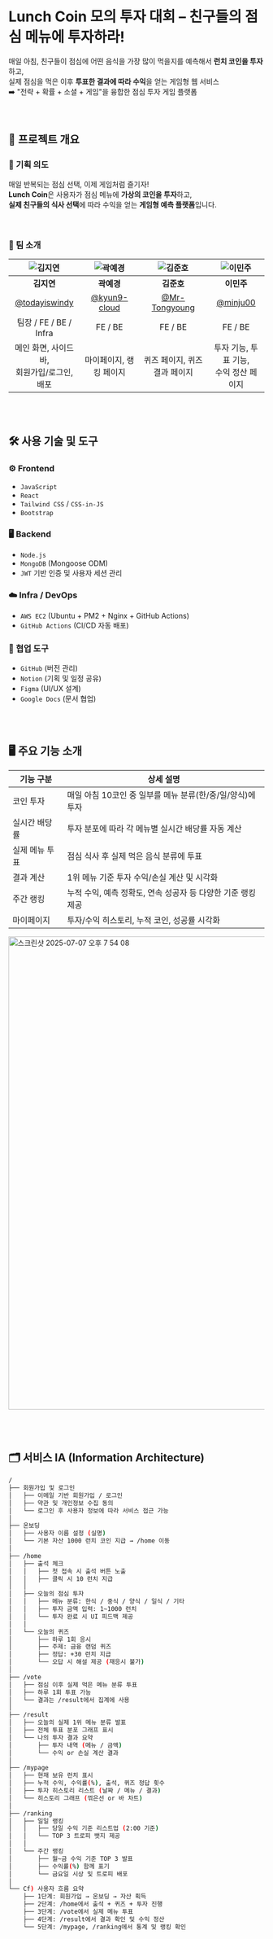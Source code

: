 # Lunch Coin 모의 투자 대회 – 친구들의 점심 메뉴에 투자하라!
매일 아침, 친구들이 점심에 어떤 음식을 가장 많이 먹을지를 예측해서 **런치 코인을 투자**하고,<br>
실제 점심을 먹은 이후 **투표한 결과에 따라 수익**을 얻는 게임형 웹 서비스<br>
➡️ "전략 + 확률 + 소셜 + 게임"을 융합한 점심 투자 게임 플랫폼
<br><br><br>

## 📌 프로젝트 개요

### 🎯 기획 의도
매일 반복되는 점심 선택, 이제 게임처럼 즐기자!  
**Lunch Coin**은 사용자가 점심 메뉴에 **가상의 코인을 투자**하고,  
**실제 친구들의 식사 선택**에 따라 수익을 얻는 **게임형 예측 플랫폼**입니다.
<br><br><br>


### 👥 팀 소개

| ![김지연](http://github.com/todayiswindy.png)               | ![곽예경](https://github.com/kyun9-cloud.png)            | ![김준호](https://github.com/Mr-Tongyoung.png)               | ![이민주](https://github.com/minju00.png)                   |
|:----------------------:|:-------------------:|:------------------------:|:---------------------------:|
| **김지연**               | **곽예경**            | **김준호**               | **이민주**                   |
| [@todayiswindy](http://github.com/todayiswindy)               | [@kyun9-cloud](http://github.com/kyun9-cloud)            | [@Mr-Tongyoung](http://github.com/Mr-Tongyoung)               | [@minju00](http://github.com/minju00)                   |
| 팀장 / FE / BE / Infra    | FE / BE            | FE / BE            | FE / BE                  |
| 메인 화면, 사이드바, <br>회원가입/로그인, 배포 | 마이페이지, 랭킹 페이지 | 퀴즈 페이지, 퀴즈 결과 페이지 | 투자 기능, 투표 기능, <br>수익 정산 페이지       |

<br><br>
## 🛠️ 사용 기술 및 도구

### ⚙️ Frontend
- `JavaScript`
- `React`
- `Tailwind CSS` / `CSS-in-JS`
- `Bootstrap`

### 🖥 Backend
- `Node.js`
- `MongoDB` (Mongoose ODM)
- `JWT` 기반 인증 및 사용자 세션 관리

### ☁️ Infra / DevOps
- `AWS EC2` (Ubuntu + PM2 + Nginx + GitHub Actions)
- `GitHub Actions` (CI/CD 자동 배포)

### 🤝 협업 도구
- `GitHub` (버전 관리)
- `Notion` (기획 및 일정 공유)
- `Figma` (UI/UX 설계)
- `Google Docs` (문서 협업)

<br><br>

## 🖥️ 주요 기능 소개

| 기능 구분 | 상세 설명 |
|-----------|-----------|
| 코인 투자 | 매일 아침 10코인 중 일부를 메뉴 분류(한/중/일/양식)에 투자 |
| 실시간 배당률 | 투자 분포에 따라 각 메뉴별 실시간 배당률 자동 계산 |
| 실제 메뉴 투표 | 점심 식사 후 실제 먹은 음식 분류에 투표 |
| 결과 계산 | 1위 메뉴 기준 투자 수익/손실 계산 및 시각화 |
| 주간 랭킹 | 누적 수익, 예측 정확도, 연속 성공자 등 다양한 기준 랭킹 제공 |
| 마이페이지 | 투자/수익 히스토리, 누적 코인, 성공률 시각화 |

<img width="930" alt="스크린샷 2025-07-07 오후 7 54 08" src="https://github.com/user-attachments/assets/1a7d6efc-0f76-425f-9b89-69ecfc265246" />

<br><br>

## 🗂️ 서비스 IA (Information Architecture)
```bash
/
├── 회원가입 및 로그인
│   ├── 이메일 기반 회원가입 / 로그인
│   ├── 약관 및 개인정보 수집 동의
│   └── 로그인 후 사용자 정보에 따라 서비스 접근 가능
│
├── 온보딩
│   ├── 사용자 이름 설정 (실명)
│   └── 기본 자산 1000 런치 코인 지급 → /home 이동
│
├── /home
│   ├── 출석 체크
│   │   ├── 첫 접속 시 출석 버튼 노출
│   │   ├── 클릭 시 10 런치 지급
│   │
│   ├── 오늘의 점심 투자
│   │   ├── 메뉴 분류: 한식 / 중식 / 양식 / 일식 / 기타
│   │   ├── 투자 금액 입력: 1~1000 런치
│   │   └── 투자 완료 시 UI 피드백 제공
│   │
│   └── 오늘의 퀴즈
│       ├── 하루 1회 응시
│       ├── 주제: 금융 랜덤 퀴즈
│       ├── 정답: +30 런치 지급
│       └── 오답 시 해설 제공 (재응시 불가)
│
├── /vote
│   ├── 점심 이후 실제 먹은 메뉴 분류 투표
│   ├── 하루 1회 투표 가능
│   └── 결과는 /result에서 집계에 사용
│
├── /result
│   ├── 오늘의 실제 1위 메뉴 분류 발표
│   ├── 전체 투표 분포 그래프 표시
│   └── 나의 투자 결과 요약
│       ├── 투자 내역 (메뉴 / 금액)
│       └── 수익 or 손실 계산 결과
│
├── /mypage
│   ├── 현재 보유 런치 표시
│   ├── 누적 수익, 수익률(%), 출석, 퀴즈 정답 횟수
│   ├── 투자 히스토리 리스트 (날짜 / 메뉴 / 결과)
│   └── 히스토리 그래프 (꺾은선 or 바 차트)
│
├── /ranking
│   ├── 일일 랭킹
│   │   ├── 당일 수익 기준 리스트업 (2:00 기준)
│   │   └── TOP 3 트로피 뱃지 제공
│   │
│   └── 주간 랭킹
│       ├── 월~금 수익 기준 TOP 3 발표
│       ├── 수익률(%) 함께 표기
│       └── 금요일 시상 및 트로피 배포
│
└── Cf) 사용자 흐름 요약
    ├── 1단계: 회원가입 → 온보딩 → 자산 획득
    ├── 2단계: /home에서 출석 + 퀴즈 + 투자 진행
    ├── 3단계: /vote에서 실제 메뉴 투표
    ├── 4단계: /result에서 결과 확인 및 수익 정산
    └── 5단계: /mypage, /ranking에서 통계 및 랭킹 확인
```
